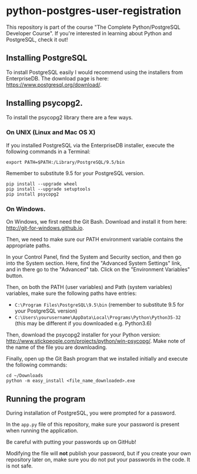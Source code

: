 # python-postgres-user-registration

This repository is part of the course "The Complete Python/PostgreSQL Developer Course". If you're interested in learning about Python and PostgreSQL, check it out!

## Installing PostgreSQL

To install PostgreSQL easily I would recommend using the installers from EnterpriseDB. The download page is here: https://www.postgresql.org/download/.

## Installing psycopg2.

To install the psycopg2 library there are a few ways.

### On UNIX (Linux and Mac OS X)

If you installed PostgreSQL via the EnterpriseDB installer, execute the following commands in a Terminal:

```
export PATH=$PATH:/Library/PostgreSQL/9.5/bin
```

Remember to substitute 9.5 for your PostgreSQL version.

```
pip install --upgrade wheel
pip install --upgrade setuptools
pip install psycopg2
```

### On Windows.

On Windows, we first need the Git Bash. Download and install it from here: http://git-for-windows.github.io.

Then, we need to make sure our PATH environment variable contains the appropriate paths.

In your Control Panel, find the System and Security section, and then go into the System section. Here, find the "Advanced System Settings" link, and in there go to the "Advanced" tab. Click on the "Environment Variables" button.

Then, on both the PATH (user variables) and Path (system variables) variables, make sure the following paths have entries:

- `C:\Program Files\PostgreSQL\9.5\bin` (remember to substitute 9.5 for your PostgreSQL version)
- `C:\Users\yourusername\AppData\Local\Programs\Python\Python35-32` (this may be different if you downloaded e.g. Python3.6)

Then, download the psycopg2 installer for your Python version: http://www.stickpeople.com/projects/python/win-psycopg/. Make note of the name of the file you are downloading.

Finally, open up the Git Bash program that we installed initially and execute the following commands:

```
cd ~/Downloads
python -m easy_install <file_name_downloaded>.exe
```

## Running the program

During installation of PostgreSQL, you were prompted for a password.

In the `app.py` file of this repository, make sure your password is present when running the application.

Be careful with putting your passwords up on GitHub!

Modifying the file will **not** publish your password, but if you create your own repository later on, make sure you do not put your passwords in the code. It is not safe.
